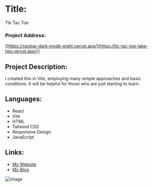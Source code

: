 # Title:
Tik Tac Toe

### Project Address:
[[https://navbar-dark-mode-eight.vercel.app/](https://tic-tac-toe-lake-two.vercel.app/)]

## Project Description:
I created this in Vite, employing many simple approaches and basic conditions. It will be helpful for those who are just starting to learn.

## Languages:
- React
- Vite
- HTML
- Tailwind CSS
- Responsive Design
- JavaScript


## Links:
- [My Website](https://www.pritamguha.com/)
- [My Blog](https://blog.pritamguha.com/)


![image](https://github.com/GuhaPritam/Tic-Tac-Toe/assets/71080574/6688ef1d-c317-4689-b582-070f491394b2)


